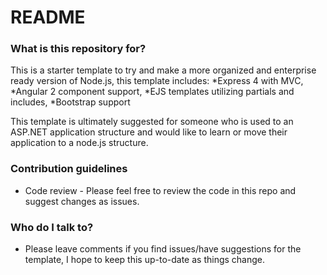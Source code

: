 # README #

### What is this repository for? ###

This is a starter template to try and make a more organized and enterprise ready version of Node.js, this template includes:
*Express 4 with MVC,
*Angular 2 component support,
*EJS templates utilizing partials and includes,
*Bootstrap support

This template is ultimately suggested for someone who is used to an ASP.NET application structure and would like to learn or move their application to a node.js structure.

### Contribution guidelines ###

* Code review - Please feel free to review the code in this repo and suggest changes as issues.

### Who do I talk to? ###

* Please leave comments if you find issues/have suggestions for the template, I hope to keep this up-to-date as things change.